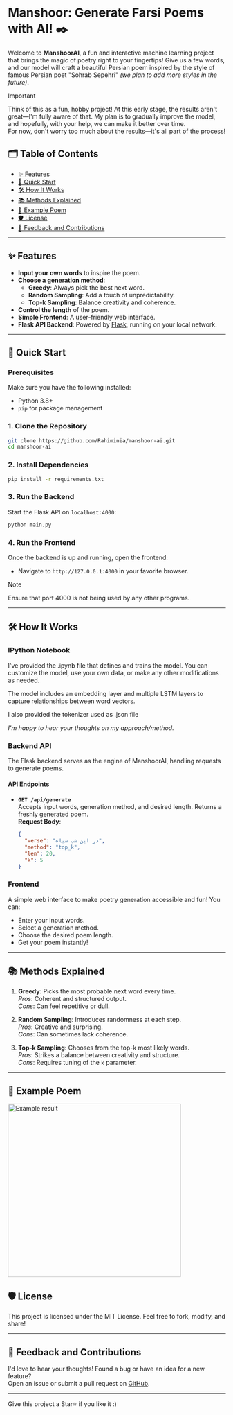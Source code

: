 # Manshoor: Generate Farsi Poems with AI! ✒️

Welcome to **ManshoorAI**, a fun and interactive machine learning project that brings the magic of poetry right to your fingertips! Give us a few words, and our model will craft a beautiful Persian poem inspired by the style of famous Persian poet "Sohrab Sepehri" *(we plan to add more styles in the future)*.

> [!IMPORTANT]  
> Think of this as a fun, hobby project! At this early stage, the results aren't great—I'm fully aware of that. My plan is to gradually improve the model, and hopefully, with your help, we can make it better over time.  
> For now, don't worry too much about the results—it's all part of the process!

## 🗂️ Table of Contents

- [✨ Features](#-features)
- [🚀 Quick Start](#-quick-start)
- [🛠️ How It Works](#️-how-it-works)
- [📚 Methods Explained](#-methods-explained)
- [📝 Example Poem](#-example-poem)
- [🛡️ License](#️-license)
- [💬 Feedback and Contributions](#-feedback-and-contributions)

---

## ✨ Features

- **Input your own words** to inspire the poem.
- **Choose a generation method**:
  - **Greedy**: Always pick the best next word.
  - **Random Sampling**: Add a touch of unpredictability.
  - **Top-k Sampling**: Balance creativity and coherence.
- **Control the length** of the poem.
- **Simple Frontend**: A user-friendly web interface.
- **Flask API Backend**: Powered by [Flask](https://github.com/pallets/flask), running on your local network.

---

## 🚀 Quick Start

### Prerequisites

Make sure you have the following installed:
- Python 3.8+
- `pip` for package management

### 1. Clone the Repository

```bash
git clone https://github.com/Rahiminia/manshoor-ai.git
cd manshoor-ai
```

### 2. Install Dependencies

```bash
pip install -r requirements.txt
```

### 3. Run the Backend

Start the Flask API on `localhost:4000`:

```bash
python main.py
```

### 4. Run the Frontend

Once the backend is up and running, open the frontend:
- Navigate to `http://127.0.0.1:4000` in your favorite browser.

> [!Note]
> Ensure that port 4000 is not being used by any other programs.
>

---

## 🛠️ How It Works

### IPython Notebook

I've provided the .ipynb file that defines and trains the model. You can customize the model, use your own data, or make any other modifications as needed.

The model includes an embedding layer and multiple LSTM layers to capture relationships between word vectors.

I also provided the tokenizer used as .json file

*I'm happy to hear your thoughts on my approach/method.*

### Backend API

The Flask backend serves as the engine of ManshoorAI, handling requests to generate poems.

#### API Endpoints

- **`GET /api/generate`**  
  Accepts input words, generation method, and desired length. Returns a freshly generated poem.  
  **Request Body**:
  ```json
  {
    "verse": "در این شب سیاه",
    "method": "top_k",
    "len": 20,
    "k": 5
  }
  ```

### Frontend

A simple web interface to make poetry generation accessible and fun! You can:
- Enter your input words.
- Select a generation method.
- Choose the desired poem length.
- Get your poem instantly!

---

## 📚 Methods Explained

1. **Greedy**: Picks the most probable next word every time.  
   *Pros*: Coherent and structured output.  
   *Cons*: Can feel repetitive or dull.

2. **Random Sampling**: Introduces randomness at each step.  
   *Pros*: Creative and surprising.  
   *Cons*: Can sometimes lack coherence.

3. **Top-k Sampling**: Chooses from the top-k most likely words.  
   *Pros*: Strikes a balance between creativity and structure.  
   *Cons*: Requires tuning of the `k` parameter.

---

## 📝 Example Poem

<img src="https://github.com/user-attachments/assets/7cf68b16-8c9a-4f12-9988-2547ee85b5fe" alt="Example result" width="400px" />

## 🛡️ License

This project is licensed under the MIT License. Feel free to fork, modify, and share!

---

## 💬 Feedback and Contributions

I'd love to hear your thoughts! Found a bug or have an idea for a new feature?  
Open an issue or submit a pull request on [GitHub](https://github.com/Rahiminia/manshoor-ai).

---

Give this project a Star⭐ if you like it :)
